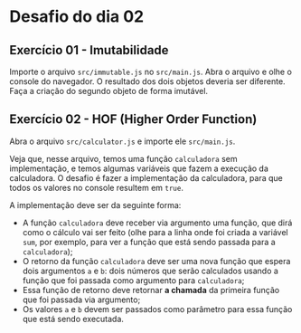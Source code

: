 # Desafio do dia 02

## Exercício 01 - Imutabilidade

Importe o arquivo `src/immutable.js` no `src/main.js`. 
Abra o arquivo e olhe o console do navegador.
O resultado dos dois objetos deveria ser diferente. Faça a criação do segundo objeto
de forma imutável.

## Exercício 02 - HOF (Higher Order Function)
Abra o arquivo `src/calculator.js` e importe ele `src/main.js`.

Veja que, nesse arquivo, temos uma função `calculadora` sem implementação, e temos
algumas variáveis que fazem a execução da calculadora. O desafio é fazer a implementação da
calculadora, para que todos os valores no console resultem em `true`.

A implementação deve ser da seguinte forma:
- A função `calculadora` deve receber via argumento uma função, que dirá como o cálculo vai ser feito (olhe para a linha onde foi criada a variável `sum`, por exemplo, para ver a função que está sendo passada para a `calculadora`);
- O retorno da função `calculadora` deve ser uma nova função que espera dois argumentos `a` e `b`: dois números que serão calculados usando a função que foi passada como argumento para `calculadora`; 
- Essa função de retorno deve retornar **a chamada** da primeira função que foi passada via argumento; 
- Os valores `a` e `b` devem ser passados como parâmetro para essa função que está sendo executada.
